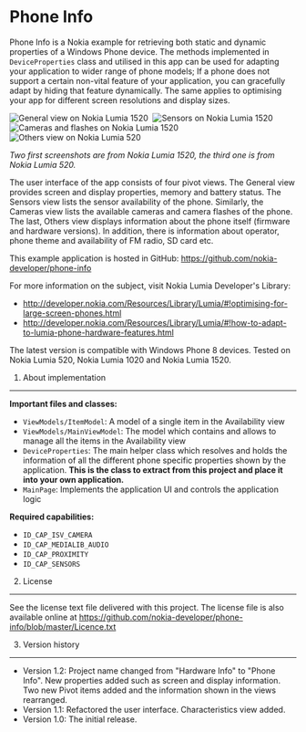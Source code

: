 Phone Info
==========

Phone Info is a Nokia example for retrieving both static and dynamic properties
of a Windows Phone device. The methods implemented in `DeviceProperties` class
and utilised in this app can be used for adapting your application to wider
range of phone models; If a phone does not support a certain non-vital feature
of your application, you can gracefully adapt by hiding that feature
dynamically. The same applies to optimising your app for different screen
resolutions and display sizes.

![General view on Nokia Lumia 1520](https://raw.github.com/nokia-developer/phone-info/master/doc/screenshots/general_l1520_small.png)&nbsp;
![Sensors on Nokia Lumia 1520](https://raw.github.com/nokia-developer/phone-info/master/doc/screenshots/sensors_l1520_small.png)&nbsp;
![Cameras and flashes on Nokia Lumia 1520](https://raw.github.com/nokia-developer/phone-info/master/doc/screenshots/camera_1_l1520_small.png)&nbsp;
![Others view on Nokia Lumia 520](https://raw.github.com/nokia-developer/phone-info/master/doc/screenshots/others_1_l520_small.png)

*Two first screenshots are from Nokia Lumia 1520, the third one is from Nokia Lumia 520.*

The user interface of the app consists of four pivot views. The General view
provides screen and display properties, memory and battery status. The Sensors
view lists the sensor availability of the phone. Similarly, the Cameras view
lists the available cameras and camera flashes of the phone. The last, Others
view displays information about the phone itself (firmware and hardware
versions). In addition, there is information about operator, phone theme and
availability of FM radio, SD card etc.

This example application is hosted in GitHub:
https://github.com/nokia-developer/phone-info

For more information on the subject, visit Nokia Lumia Developer's Library:

* http://developer.nokia.com/Resources/Library/Lumia/#!optimising-for-large-screen-phones.html
* http://developer.nokia.com/Resources/Library/Lumia/#!how-to-adapt-to-lumia-phone-hardware-features.html

The latest version is compatible with Windows Phone 8 devices. Tested on Nokia
Lumia 520, Nokia Lumia 1020 and Nokia Lumia 1520.


1. About implementation
-------------------------------------------------------------------------------

**Important files and classes:**

* `ViewModels/ItemModel`: A model of a single item in the Availability view
* `ViewModels/MainViewModel`: The model which contains and allows to manage all
  the items in the Availability view
* `DeviceProperties`: The main helper class which resolves and holds the
  information of all the different phone specific properties shown by the
  application. **This is the class to extract from this project and place it
  into your own application.**
* `MainPage`: Implements the application UI and controls the application logic

**Required capabilities:**

* `ID_CAP_ISV_CAMERA`
* `ID_CAP_MEDIALIB_AUDIO`
* `ID_CAP_PROXIMITY`
* `ID_CAP_SENSORS`


2. License
-------------------------------------------------------------------------------

See the license text file delivered with this project. The license file is also
available online at
https://github.com/nokia-developer/phone-info/blob/master/Licence.txt


3. Version history
-------------------------------------------------------------------------------

* Version 1.2: Project name changed from "Hardware Info" to "Phone Info". New
  properties added such as screen and display information. Two new Pivot items
  added and the information shown in the views rearranged.
* Version 1.1: Refactored the user interface. Characteristics view added.
* Version 1.0: The initial release.
